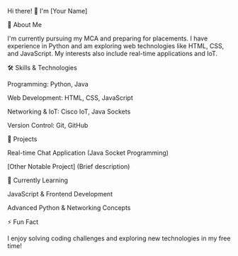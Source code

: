 Hi there! 👋 I'm [Your Name]

🚀 About Me

I'm currently pursuing my MCA and preparing for placements. I have experience in Python and am exploring web technologies like HTML, CSS, and JavaScript. My interests also include real-time applications and IoT.

🛠 Skills & Technologies

Programming: Python, Java

Web Development: HTML, CSS, JavaScript

Networking & IoT: Cisco IoT, Java Sockets

Version Control: Git, GitHub

📌 Projects

Real-time Chat Application (Java Socket Programming)

[Other Notable Project] (Brief description)

🌱 Currently Learning

JavaScript & Frontend Development

Advanced Python & Networking Concepts

⚡ Fun Fact

I enjoy solving coding challenges and exploring new technologies in my free time!

